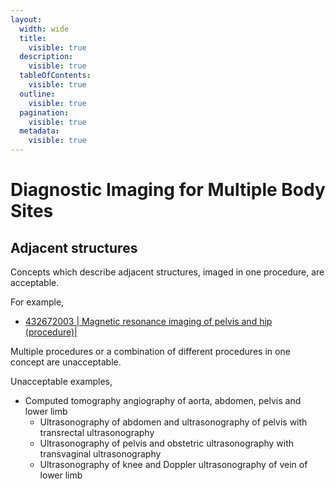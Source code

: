 ```yaml
---
layout:
  width: wide
  title:
    visible: true
  description:
    visible: true
  tableOfContents:
    visible: true
  outline:
    visible: true
  pagination:
    visible: true
  metadata:
    visible: true
---
```


# Diagnostic Imaging for Multiple Body Sites

## Adjacent structures

Concepts which describe adjacent structures, imaged in one procedure, are acceptable.

For example,

* [ 432672003 | Magnetic resonance imaging of pelvis and hip (procedure)|](http://snomed.info/id/432672003 "432672003 | Magnetic resonance imaging of pelvis and hip \(procedure\) |")

Multiple procedures or a combination of different procedures in one concept are unacceptable.

Unacceptable examples,

* Computed tomography angiography of aorta, abdomen, pelvis and lower limb
    * Ultrasonography of abdomen and ultrasonography of pelvis with transrectal ultrasonography
    * Ultrasonography of pelvis and obstetric ultrasonography with transvaginal ultrasonography
    * Ultrasonography of knee and Doppler ultrasonography of vein of lower limb

